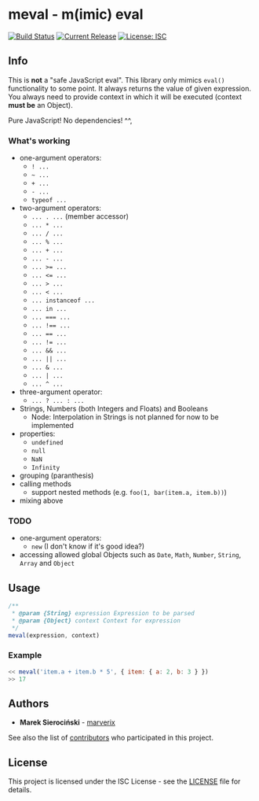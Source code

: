 # meval - m(imic) eval

[![Build Status](https://img.shields.io/travis/com/marverix/meval/master.svg)](https://travis-ci.com/marverix/meval)
[![Current Release](https://img.shields.io/github/release/marverix/meval.svg)](releases)
[![License: ISC](https://img.shields.io/badge/License-ISC-blue.svg)](LICENSE)

## Info

This is **not** a "safe JavaScript eval". This library only mimics `eval()` functionality to some point.
It always returns the value of given expression. You always need to provide context in which it will be executed (context **must be** an Object).

Pure JavaScript! No dependencies! ^^,

### What's working

* one-argument operators:
  * `! ...`
  * `~ ...`
  * `+ ...`
  * `- ...`
  * `typeof ...`
* two-argument operators:
  * `... . ...` (member accessor)
  * `... * ...`
  * `... / ...`
  * `... % ...`
  * `... + ...`
  * `... - ...`
  * `... >= ...`
  * `... <= ...`
  * `... > ...`
  * `... < ...`
  * `... instanceof ...`
  * `... in ...`
  * `... === ...`
  * `... !== ...`
  * `... == ...`
  * `... != ...`
  * `... && ...`
  * `... || ...`
  * `... & ...`
  * `... | ...`
  * `... ^ ...`
* three-argument operator:
  * `... ? ... : ...`
* Strings, Numbers (both Integers and Floats) and Booleans
  * Node: Interpolation in Strings is not planned for now to be implemented
* properties:
  * `undefined`
  * `null`
  * `NaN`
  * `Infinity`
* grouping (paranthesis)
* calling methods
  * support nested methods (e.g. `foo(1, bar(item.a, item.b))`)
* mixing above

### TODO

* one-argument operators:
  * `new` (I don't know if it's good idea?)
* accessing allowed global Objects such as `Date`, `Math`, `Number`, `String`, `Array` and `Object`

## Usage

```js
/**
 * @param {String} expression Expression to be parsed
 * @param {Object} context Context for expression
 */
meval(expression, context)
```

### Example

```js
<< meval('item.a + item.b * 5', { item: { a: 2, b: 3 } })
>> 17
```

## Authors

* **Marek Sierociński** - [marverix](https://github.com/marverix)

See also the list of [contributors](https://github.com/marverix/meval/contributors)
who participated in this project.

## License

This project is licensed under the ISC License - see the [LICENSE](LICENSE) file for details.
